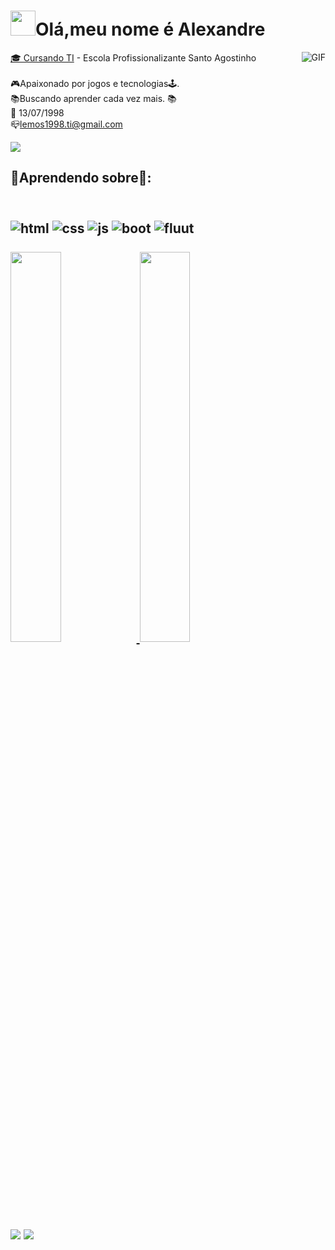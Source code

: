 <img src="">
<h1><img src="https://cdn.discordapp.com/attachments/688582000537501730/949009213047324702/XOvg.gif" width="40"/>Olá,meu nome é Alexandre  </h1>
  <img align="right" alt="GIF" src="https://cdn.discordapp.com/attachments/688582000537501730/949013414804619285/vegeta-super-saiyan.gif" />


  <a href="https://epsa.com.br" target="_blank"> 🎓 Cursando TI</a> - Escola Profissionalizante Santo Agostinho <br><br>🎮Apaixonado por jogos e tecnologias🕹️.<br>📚Buscando aprender cada vez mais. 📚<br>📅 13/07/1998<br>📪lemos1998.ti@gmail.com<br>
  
  <a href="https://www.linkedin.com/in/alexandre-lemos-647612233/" target="_blank"><img src="https://img.shields.io/badge/-LinkedIn-%230077B5?style=for-the-badge&logo=linkedin&logoColor=white" target="_blank"></a> 
  
    
 <h2>📕Aprendendo sobre📖:<h2/> 
<div style="display: inline_block"><br>
  <img align="center" alt="html"  src="https://img.shields.io/badge/HTML5-E34F26?style=for-the-badge&logo=html5&logoColor=white">
  <img align="center" alt="css"   src="https://img.shields.io/badge/CSS3-1572B6?style=for-the-badge&logo=css3&logoColor=white">
  <img align="center" alt="js"    src="https://img.shields.io/badge/JavaScript-323330?style=for-the-badge&logo=javascript&logoColor=F7DF1E">
  <img align="center" alt="boot"  src="https://img.shields.io/badge/Bootstrap-563D7C?style=for-the-badge&logo=bootstrap&logoColor=white">
  <img align="center" alt="fluut" src="https://img.shields.io/badge/Flutter-02569B?style=for-the-badge&logo=flutter&logoColor=white">
  </div><br>
  
  <div style="display: inline_block">
  <a href="https://github.com/Shartrex">
  <img width="40%" src="https://github-readme-stats.vercel.app/api?username=Shartrex&show_icons=true&theme=dark&include_all_commits=true&count_private=true"/>
  <img width="40%" src="https://github-readme-stats.vercel.app/api/top-langs/?username=Shartrex&layout=compact&langs_count=7&theme=dark"/>
</div>





<div> 
  <a href="https://www.twitch.tv/Shartrex" target="_blank"><img src="https://img.shields.io/badge/Twitch-9146FF?style=for-the-badge&logo=twitch&logoColor=white" target="_blank"></a>
 <a href="https://discord.gg/wagxzStdcR" target="_blank"><img src="https://img.shields.io/badge/Discord-7289DA?style=for-the-badge&logo=discord&logoColor=white" target="_blank"></a> 
  
  
  
  
  
